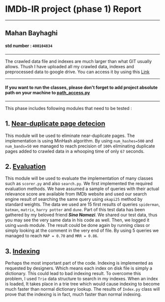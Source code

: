 # IMDb-IR project (phase 1) Report
____________
## Mahan Bayhaghi
#### std number :  `400104834`
____________
The crawled data file and indexes are much larger than what 
GIT usually allows. Thush I have uploaded all my crawled data, indexes
and preprocessed data to google drive. You can access it by using
this <a href="https://drive.google.com/drive/folders/1Raj_xqFuPyxfpJsQsrocevtRJrDgzsFl?usp=sharing" target="_blank">Link</a>
____________
#### If you want to run the classes, please don't forget to add project absolute path on your machine to [path_access.py](./path_access.py)
____________
This phase includes following modules that need to be tested :

## 1. [Near-duplicate page detecion](./LSH.py)
This module will be used to eliminate near-duplicate pages. 
The implementation is using MinHash algorithm. By using 
`num_hashes=500` and `num_bands=50` we managed to reach precision
of `100%` eliminating duplicate pages added to crawled 
data in a whooping time of only `67` seconds.

## 2. [Evaluation](./utility/evaluation.py)
This module will be used to evaluate the implementation of many classes
such as `scorer.py` and also `search.py`. We first implemented 
the required evaluation methods. We have assumed a sample of queries
with their actual relevance score are available from IMDb website and
used our search engine result of searching the same query using 
`okapi25` method by standard weights.
The data we used are 15 first results of queries `spiderman`, `batman`, 
`matrix`, `harry potter` and `dune`. Part of this test data 
has been gathered by my beloved friend **_Sina Namazi_**. 
We shared our test data, thus you may see the very same data
in his code as well. 
Then, we logged it using `wandb` module.
The result could be done again by running class or simply looking
at the comment in the very end of file. By using 5 queries we managed 
to reach `MAP = 0.70` and `MRR = 0.86`.

## 3. [Indexing](./indexer/)
Perhaps the most important part of the code. Indexing is implemented
as requested by designers. Which means each index on disk file is 
simply a dictionary. This could lead to bad indexing result. To overcome
this problem, I used `Trie` data structure to search in my indexes. 
When an index is loaded, It takes place in a trie tree which would
cause indexing to become much faster than normal dictionary lookup.
The results of `Index.py` class will prove that the indexing is in
fact, much faster than normal indexing. 